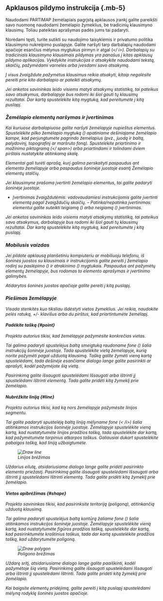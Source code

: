 ﻿## Apklausos pildymo instrukcija {.mb-5}

Naudodami PARTIMAP žemėlapiais pagrįstą apklausos įrankį galite pareikšti savo nuomonę naudodami žemėlapio žymeklius, be tradicinių klausimyno klausimų. Toliau pateiktas aprašymas padės jums tai padaryti.

Norėdami tęsti, turite sutikti su naudojimo taisyklėmis ir privatumo politika klausimyno nukreipimo puslapyje. Galite naršyti tarp darbalapių naudodami apačioje esančius mėlynus mygtukus pirmyn ir atgal (<span class="bg-primary rounded text-white mx-1 p-1"><i class="fas fa-fw fa-chevron -left"></i></span><span class="bg-primary rounded text-white mx-1 p-1"><i class="fas fa-fw fa-chevron-right"></ i></span>).
Darbalapių su tradiciniais klausimyno klausimais pildymas yra panašus į kitas apklausų pildymo aplikacijas. Vykdykite instrukcijas ir atsakykite naudodami tekstą, skaičių, pažymėdami varneles arba įvesdami savo atsakymą.

Į visus žvaigždute pažymėtus klausimus reikia atsakyti, kitaip negalėsite pereiti prie kito darbalapio ar pateikti atsakymų.

Jei anketos savininkas leido visiems matyti atsakymų statistiką, tai pateikus savo atsakymus, darbalapyje bus rodomi iki šiol gauti tų klausimų rezultatai. Dar kartą spustelėkite kitą mygtuką, kad pereitumėte į kitą puslapį.


### Žemėlapio elementų naršymas ir įvertinimas

Kai kuriuose darbalapiuose galite naršyti žemėlapyje nupieštus elementus. Spustelėkite pilko žemėlapio mygtuką (<span class="bg-dark rounded text-white mx-1 p-1"><i class="fas fa-fw fa-map"></i></span>) apatiniame dešiniajame žemėlapio kampe, kad perjungtumėte pagrindo žemėlapius (pvz., juodą ir baltą, palydovinį, topografinį ar maršruto foną). Spustelėkite priartinimo ir mažinimo piktogramą (<span class="bg-dark rounded text-white mx-1 p-1"><i class="fas fa-fw fa-plus"></i></ span><span class="bg-dark rounded text-white mx-1 p-1"><i class="fas fa-fw fa-minus"></i></span>) arba priartindami ir tolindami dviem pirštais nustatykite atitinkamą skalę.

Elementai gali turėti aprašą, kurį galima perskaityti paspaudus ant elemento žemėlapyje arba paspaudus šoninėje juostoje esantį Žemėlapio elementų stalčių.

Jei klausimyne prašoma įvertinti žemėlapio elementus, tai galite padaryti šoninėje juostoje.

- Įvertinimas žvaigždutėmis: vadovaudamiesi instrukcijomis galite įvertinti elementą pagal žvaigždučių skaičių.
– Patinka/nepatinka įvertinimas: elementui galite suteikti teigiamą (<i class="fas fa-fw fa-thumbs-up text-success"></i>) arba neigiamą (<i class="fas fa-fw) fa-thumbs-up fa-flip-both text-pavojus"></i>) įvertinimas.

Jei anketos savininkas leido visiems matyti atsakymų statistiką, tai pateikus savo atsakymus, darbalapyje bus rodomi iki šiol gauti tų klausimų rezultatai. Dar kartą spustelėkite kitą mygtuką, kad pereitumėte į kitą puslapį.


### Mobilusis vaizdas

Jei pildote apklausą planšetiniu kompiuteriu ar mobiliuoju telefonu, iš šoninės juostos su klausimais ir instrukcijomis galite pereiti į žemėlapio rodinį su paslėpimo
(<span class="bg-white rounded mx-1 p-1"><i class="fas fa-fw fa-angle-double-left"></i></span>)
ir atrakinimo
(<span class="bg-dark rounded mx-1 p-1 text-white"><i class="fas fa-fw fa-angle-double-right"></i></span>)
mygtukais. Paspaudus ant pažymėtų elementų žemėlapyje, bus rodomas to elemento aprašymas ir įvertinimo galimybės.

Atidarytos šoninės juostos apačioje galite pereiti į kitą puslapį.


### Piešimas žemėlapyje

Visada stenkitės kuo tiksliau išdėstyti vietos žymeklius. Jei reikia, naudokite pelės ratuką, +/- klavišus arba du pirštus, kad priartintumėte žemėlapį.


#### Padėkite tašką {#point}

Projekto autorius tikisi, kad žemėlapyje pažymėsite konkrečias vietas.

Tai galima padaryti spustelėjus baltą smeigtuką raudoname fone (<span class="bg-danger rounded text-white mx-1 p-1"><i class="fas fa-fw fa-map-marker- alt"></i></span>) šalia instrukcijų šoninėje juostoje. Tada spustelėkite vietą žemėlapyje, kurią norite pažymėti pagal užduotą klausimą. Tašką galite žymėti vieną kartą spustelėdami, tada dešinėje esančiame dialogo lange galite pasirinkti ar aprašyti, kodėl pažymėjote šią vietą.

Pasirinkimą galite išsaugoti spustelėdami Išsaugoti arba ištrinti jį spustelėdami Ištrinti elementą. Tada galite pridėti kitą žymeklį prie žemėlapio.


#### Nubrėžkite liniją {#line}

Projekto autorius tikisi, kad ką nors žemėlapyje pažymėsite linijos segmentu.

Tai galite padaryti spustelėję baltą liniją mėlyname fone (<span class="bg-primary rounded text-white mx-1 p-1"><i class="fas fa-fw fa-route">< /i></span>) šalia atitinkamos instrukcijos šoninėje juostoje. Žemėlapyje spustelėkite vieną kartą, kad nustatytumėte linijos pradžios tašką, tada spustelėkite dar kartą, kad pažymėtumėte tarpinius atkarpos taškus. Galiausiai dukart spustelėkite pabaigos tašką, kad liniją užbaigtumėte.

<div class="row mb-5">
	<div class="col-12 col-lg-10 mx-auto mt-4">
		<figure class="figure">
			<img alt="Draw line" class="figure-img img-fluid rounded shadow-sm" src="/help/line-en.png">
			<figcaption class="figure-caption text-center">
				Linijos brėžimas
			</figcaption>
		</figure>
	</div>
</div>

Uždarius eilutę, atsidariusiame dialogo lange galite pridėti pasirinkto elemento priežastį. Pasirinkimą galite išsaugoti spustelėdami Išsaugoti arba ištrinti jį spustelėdami Ištrinti elementą. Tada galite pridėti kitą žymeklį prie žemėlapio.


#### Vietos apibrėžimas {#shape}

Projekto savininkas tikisi, kad pasirinksite teritoriją (poligoną), atitinkančią užduotą klausimą.

Tai galima padaryti spustelėjus baltą kontūrą žaliame fone (<span class="bg-success rounded text-white mx-1 p-1"><i class="fas fa-fw fa-draw-polygon" ></i></span>) šalia atitinkamos instrukcijos šoninėje juostoje. Žemėlapyje spustelėkite vieną kartą, kad nustatytumėte figūros pradžios tašką, spustelėkite dar kartą, kad pasirinktumėte kraštinius taškus, tada dar kartą spustelėkite pradžios tašką, kad uždarytumėte poligoną.

<div class="row mb-5">
	<div class="col-12 col-lg-10 mx-auto mt-4">
		<figure class="figure">
			<img alt="Draw polygon" class="figure-img img-fluid rounded shadow-sm"
				src="/help/polygon-en.png">
			<figcaption class="figure-caption text-center">
				Poligono brėžimas
			</figcaption>
		</figure>
	</div>
</div>

Uždarę sritį, atsidariusiame dialogo lange galite paaiškinti, kodėl pažymėtoje šią vietą. Pasirinkimą galite išsaugoti spustelėdami Išsaugoti arba ištrinti jį spustelėdami Ištrinti. Tada galite pridėti kitą žymeklį prie žemėlapio.

Kai baigsite elementų pridėjimą, galite pereiti į kitą puslapį spustelėdami mėlyną rodyklę šoninės juostos apačioje.